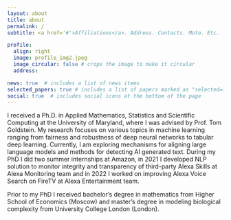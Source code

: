 ```yaml
---
layout: about
title: about
permalink: /
subtitle: <a href='#'>Affiliations</a>. Address. Contacts. Moto. Etc.

profile:
  align: right
  image: profile_img2.jpeg
  image_circular: false # crops the image to make it circular
  address: 

news: true  # includes a list of news items
selected_papers: true # includes a list of papers marked as "selected={true}"
social: true  # includes social icons at the bottom of the page
---
```


I received a Ph.D. in Applied Mathematics, Statistics and Scientific Computing at the University of Maryland, where I was advised by Prof. Tom Goldstein. 
My research focuses on various topics in machine learning ranging from fairness and robustness of deep neural networks to tabular deep learning. 
Currently, I am exploring mechanisms for aligning large language models and methods for detecting AI generated text. 
During my PhD I did two summer internships at Amazon, in 2021 I developed NLP solution to monitor integrity and transparency of third-party Alexa Skills at Alexa Monitoring
team and in 2022 I worked on improving Alexa Voice Search on FireTV at Alexa Entertainment team. 

Prior to my PhD I received bachelor’s degree in mathematics from Higher School of Economics (Moscow) and master’s degree in modeling biological complexity from University College London (London).
